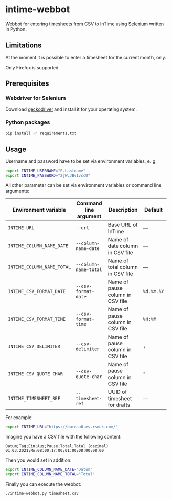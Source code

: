 # intime-webbot

Webbot for entering timesheets from CSV to InTime using [Selenium](https://www.selenium.dev/) written in Python.

## Limitations

At the moment it is possible to enter a timesheet for the current month, only.

Only Firefox is supported.

## Prerequisites

### Webdriver for Selenium

Download [geckodriver](https://github.com/mozilla/geckodriver/releases) and install it for your operating system.

### Python packages

```bash
pip install -r requirements.txt
```

## Usage

Username and password have to be set via environment variables, e. g.

```bash
export INTIME_USERNAME="F.Lastname"
export INTIME_PASSWORD="2jWLJBv1vccU"
```

All other parameter can be set via environment variables or command line arguments:

| Environment variable       | Command line argument | Description                      | Default    |
| -------------------------- | --------------------- | -------------------------------- | ---------- |
| `INTIME_URL`               | `--url`               | Base URL of InTime               | &mdash;    |
| `INTIME_COLUMN_NAME_DATE`  | `--column-name-date`  | Name of date column in CSV file  | &mdash;    |
| `INTIME_COLUMN_NAME_TOTAL` | `--column-name-total` | Name of total column in CSV file | &mdash;    |
| `INTIME_CSV_FORMAT_DATE`   | `--csv-format-date`   | Name of pause column in CSV file | `%d.%m.%Y` |
| `INTIME_CSV_FORMAT_TIME`   | `--csv-format-time`   | Name of pause column in CSV file | `%H:%M`    |
| `INTIME_CSV_DELIMITER`     | `--csv-delimiter`     | Name of pause column in CSV file | `;`        |
| `INTIME_CSV_QUOTE_CHAR`    | `--csv-quote-char`    | Name of pause column in CSV file | `"`        |
| `INTIME_TIMESHEET_REF`     | `--timesheet-ref`     | UUID of timesheet for drafts     | &mdash;    |

For example:

```bash
export INTIME_URL="https://bureau6.es.rsmuk.com/"
```

Imagine you have a CSV file with the following content:

```
Datum;Tag;Ein;Aus;Pause;Total;Total (dezimal)
01.03.2021;Mo;08:00;17:00;01:00;08:00;08.00
```

Then you would set in addition:

```bash
export INTIME_COLUMN_NAME_DATE="Datum"
export INTIME_COLUMN_NAME_TOTAL="Total"
```

Finally you can execute the webbot:

```bash
./intime-webbot.py timesheet.csv
```
